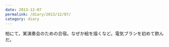 ```yaml
---
date: 2013-12-07
permalink: /diary/2013/12/07/
category: diary
---
```


柏にて，某演奏会のための合宿。なぜか絵を描くなど。電気ブランを初めて飲んだ。